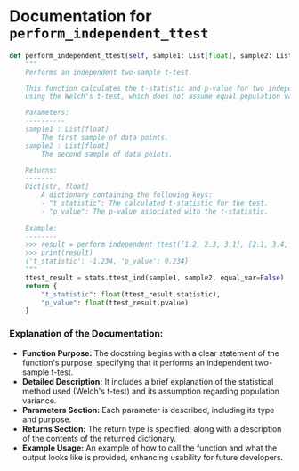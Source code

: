 # Documentation for `perform_independent_ttest`

```python
def perform_independent_ttest(self, sample1: List[float], sample2: List[float]) -> Dict[str, float]:
    """
    Performs an independent two-sample t-test.

    This function calculates the t-statistic and p-value for two independent samples 
    using the Welch's t-test, which does not assume equal population variance.

    Parameters:
    ----------
    sample1 : List[float]
        The first sample of data points.
    sample2 : List[float]
        The second sample of data points.

    Returns:
    -------
    Dict[str, float]
        A dictionary containing the following keys:
        - "t_statistic": The calculated t-statistic for the test.
        - "p_value": The p-value associated with the t-statistic.
    
    Example:
    --------
    >>> result = perform_independent_ttest([1.2, 2.3, 3.1], [2.1, 3.4, 4.2])
    >>> print(result)
    {'t_statistic': -1.234, 'p_value': 0.234}
    """
    ttest_result = stats.ttest_ind(sample1, sample2, equal_var=False)
    return {
        "t_statistic": float(ttest_result.statistic),
        "p_value": float(ttest_result.pvalue)
    }
``` 

### Explanation of the Documentation:
- **Function Purpose:** The docstring begins with a clear statement of the function's purpose, specifying that it performs an independent two-sample t-test.
- **Detailed Description:** It includes a brief explanation of the statistical method used (Welch's t-test) and its assumption regarding population variance.
- **Parameters Section:** Each parameter is described, including its type and purpose.
- **Returns Section:** The return type is specified, along with a description of the contents of the returned dictionary.
- **Example Usage:** An example of how to call the function and what the output looks like is provided, enhancing usability for future developers.
